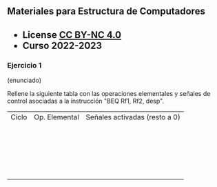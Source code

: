## Materiales para Estructura de Computadores

<html>
<h2><ul>
<li>License <a href="http:/creativecommons.org/licenses/by-nc/4.0/">CC BY-NC 4.0</a> </li>
<li>Curso 2022-2023</li>
</ul></h2>
</html>


### Ejercicio 1

   (enunciado)
<html>
Rellene la siguiente tabla con las operaciones elementales y señales de control asociadas a la instrucción "BEQ Rf1, Rf2, desp".

<table>
<tr>
<td>Ciclo</td>
<td>Op. Elemental</td>
<td>Señales activadas (resto a 0)</td>
</tr>
<tr>
<td>&nbsp;</td>
<td>&nbsp;</td>
<td>&nbsp;</td>
</tr>
<tr>
<td>&nbsp;</td>
<td>&nbsp;</td>
<td>&nbsp;</td>
</tr>
<tr>
<td>&nbsp;</td>
<td>&nbsp;</td>
<td>&nbsp;</td>
</tr>
<tr>
<td>&nbsp;</td>
<td>&nbsp;</td>
<td>&nbsp;</td>
</tr>
<tr>
<td>&nbsp;</td>
<td>&nbsp;</td>
<td>&nbsp;</td>
</tr>
</table>
</html>


